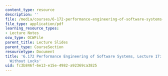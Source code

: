 ```yaml
---
content_type: resource
description: ''
file: /media/courses/6-172-performance-engineering-of-software-systems-fall-2018/fc3b846f6e13e15e4982a92369ca3825_MIT6_172F18_lec17.pdf
file_type: application/pdf
learning_resource_types:
- Lecture Notes
ocw_type: OCWFile
parent_title: Lecture Slides
parent_type: CourseSection
resourcetype: Document
title: '6.172 Performance Engineering of Software Systems, Lecture 17: Synchronization
  Without Locks'
uid: fc3b846f-6e13-e15e-4982-a92369ca3825
---
```

